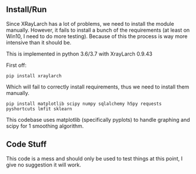 ## Install/Run
Since XRayLarch has a lot of problems, we need to install the module manually. However, it fails to install a bunch of
the requirements (at least on Win10, I need to do more testing). Because of this the process is way more intensive than
it should be.

This is implemented in python 3.6/3.7 with XrayLarch 0.9.43

First off:
```commandline
pip install xraylarch
```

Which will fail to correctly install requirements, thus we need to install them manually.

```commandline
pip install matplotlib scipy numpy sqlalchemy h5py requests pyshortcuts lmfit sklearn
```

This codebase uses matplotlib (specifically pyplots) to handle graphing and scipy for 1 smoothing algorithm.

## Code Stuff
This code is a mess and should only be used to test things at this point, I give no suggestion it will work.